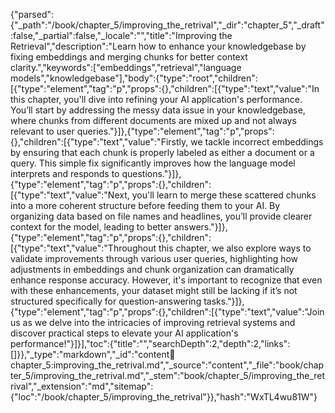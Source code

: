{"parsed":{"_path":"/book/chapter_5/improving_the_retrival","_dir":"chapter_5","_draft":false,"_partial":false,"_locale":"","title":"Improving the Retrieval","description":"Learn how to enhance your knowledgebase by fixing embeddings and merging chunks for better context clarity.","keywords":["embeddings","retrieval","language models","knowledgebase"],"body":{"type":"root","children":[{"type":"element","tag":"p","props":{},"children":[{"type":"text","value":"In this chapter, you'll dive into refining your AI application's performance. You’ll start by addressing the messy data issue in your knowledgebase, where chunks from different documents are mixed up and not always relevant to user queries."}]},{"type":"element","tag":"p","props":{},"children":[{"type":"text","value":"Firstly, we tackle incorrect embeddings by ensuring that each chunk is properly labeled as either a document or a query. This simple fix significantly improves how the language model interprets and responds to questions."}]},{"type":"element","tag":"p","props":{},"children":[{"type":"text","value":"Next, you'll learn to merge these scattered chunks into a more coherent structure before feeding them to your AI. By organizing data based on file names and headlines, you’ll provide clearer context for the model, leading to better answers."}]},{"type":"element","tag":"p","props":{},"children":[{"type":"text","value":"Throughout this chapter, we also explore ways to validate improvements through various user queries, highlighting how adjustments in embeddings and chunk organization can dramatically enhance response accuracy. However, it's important to recognize that even with these enhancements, your dataset might still be lacking if it’s not structured specifically for question-answering tasks."}]},{"type":"element","tag":"p","props":{},"children":[{"type":"text","value":"Join us as we delve into the intricacies of improving retrieval systems and discover practical steps to elevate your AI application's performance!"}]}],"toc":{"title":"","searchDepth":2,"depth":2,"links":[]}},"_type":"markdown","_id":"content:book:chapter_5:improving_the_retrival.md","_source":"content","_file":"book/chapter_5/improving_the_retrival.md","_stem":"book/chapter_5/improving_the_retrival","_extension":"md","sitemap":{"loc":"/book/chapter_5/improving_the_retrival"}},"hash":"WxTL4wu81W"}
